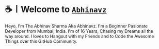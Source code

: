 # ☕〡Welcome to [```Abhinavz```](github.com/Abhinavz)
Heyo, I'm The Abhinav Sharma Aka Abhinavz. I'm a Beginner Pasionate Developer from Mumbai, India. I'm of 16 Years, Chasing my Dreams all the way around. I loves to Hangout with my Friends and to Code the Awesome Things over this GitHub Community. 



